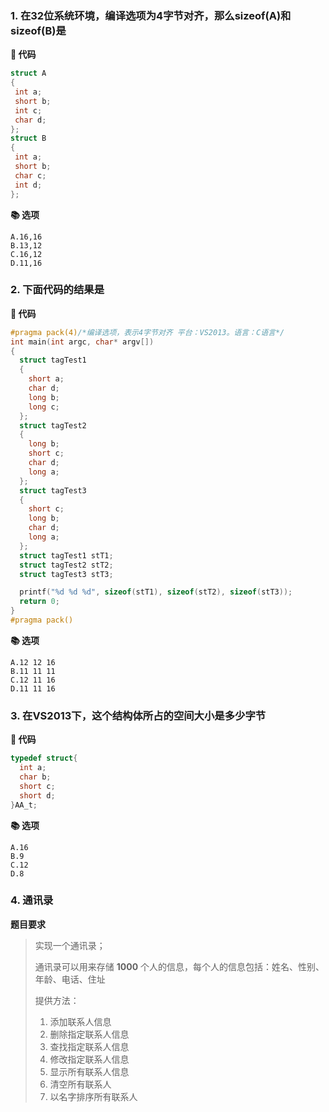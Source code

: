 ### 1. 在32位系统环境，编译选项为4字节对齐，那么sizeof(A)和sizeof(B)是

**📃 代码**

```c
struct A
{
 int a;
 short b;
 int c;
 char d;
};
struct B
{
 int a;
 short b;
 char c;
 int d;
};
```

**📚 选项**

```
A.16,16
B.13,12
C.16,12
D.11,16
```



### 2. 下面代码的结果是

**📃 代码**

```c
#pragma pack(4)/*编译选项，表示4字节对齐 平台：VS2013。语言：C语言*/
int main(int argc, char* argv[])
{
  struct tagTest1
  {
    short a;
    char d; 
    long b;   
    long c;   
  };
  struct tagTest2
  {
    long b;   
    short c;
    char d;
    long a;   
  };
  struct tagTest3
  {
    short c;
    long b;
    char d;   
    long a;   
  };
  struct tagTest1 stT1;
  struct tagTest2 stT2;
  struct tagTest3 stT3;

  printf("%d %d %d", sizeof(stT1), sizeof(stT2), sizeof(stT3));
  return 0;
}
#pragma pack()
```

**📚 选项**

```
A.12 12 16
B.11 11 11
C.12 11 16
D.11 11 16
```



### 3. 在VS2013下，这个结构体所占的空间大小是多少字节

**📃 代码**

```c
typedef struct{
  int a;
  char b;
  short c;
  short d;
}AA_t;
```

**📚 选项**

```
A.16
B.9
C.12
D.8
```



### 4. 通讯录

**题目要求**

>实现一个通讯录；
>
>通讯录可以用来存储 **1000** 个人的信息，每个人的信息包括：姓名、性别、年龄、电话、住址
>
>提供方法：
>
>1. 添加联系人信息
>2. 删除指定联系人信息
>3. 查找指定联系人信息
>4. 修改指定联系人信息
>5. 显示所有联系人信息
>6. 清空所有联系人
>7. 以名字排序所有联系人



















